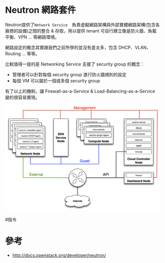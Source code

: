 # Neutron 網路套件
Neutron提供了```Network Service  ```負責虛擬網路架構與外部實體網路架構(包含各廠商的設備)之間的整合 & 存取，用以提供 tenant 可自行建立像是防火牆、負載平衡、VPN … 等網路環境。

網路設定的概念其實跟我們之前所學的並沒有差太多，包含 DHCP、VLAN、Routing … 等等。

比較值得一提的是 Networking Service 支援了 security group 的概念：

* 管理者可以針對每個 security group 進行防火牆規則的設定
* 每個 VM 可以屬於一個或多個 security group

有了以上的機制，讓 Firewall-as-a-Service & Load-Balancing-as-a-Service 變的很容易實現。

![架構圖](images/1aa-network-domains-diagram.png)

#指令

# 參考
* http://docs.openstack.org/developer/neutron/

